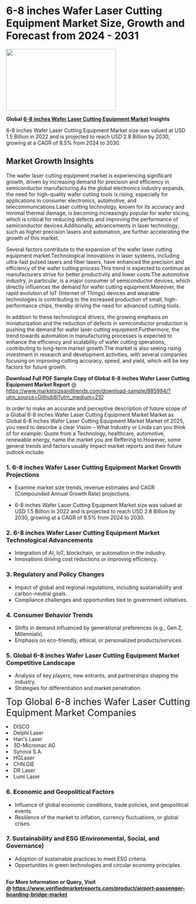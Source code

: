 <H1>6-8 inches Wafer Laser Cutting Equipment Market Size, Growth and Forecast from 2024 - 2031</H1><img class="aligncenter size-medium wp-image-584254" src="https://thirdeyenews.in/wp-content/uploads/2024/09/Global-Market-Research-300x168.jpeg" alt="" width="300" height="168" /><p><strong>Global&nbsp;<a href="https://www.marketsizeandtrends.com/download-sample/885994/?utm_source=Github8j?utm_medium=210">6-8 inches Wafer Laser Cutting Equipment Market</a> Insights</strong></p><p>6-8 inches Wafer Laser Cutting Equipment Market size was valued at USD 1.5 Billion in 2022 and is projected to reach USD 2.8 Billion by 2030, growing at a CAGR of 8.5% from 2024 to 2030.</p><p><h2>Market Growth Insights</h2> <p>The wafer laser cutting equipment market is experiencing significant growth, driven by increasing demand for precision and efficiency in semiconductor manufacturing.As the global electronics industry expands, the need for high-quality wafer cutting tools is rising, especially for applications in consumer electronics, automotive, and telecommunications.Laser cutting technology, known for its accuracy and minimal thermal damage, is becoming increasingly popular for wafer slicing, which is critical for reducing defects and improving the performance of semiconductor devices.Additionally, advancements in laser technology, such as higher precision lasers and automation, are further accelerating the growth of this market.</p> <p>Several factors contribute to the expansion of the wafer laser cutting equipment market.Technological innovations in laser systems, including ultra-fast pulsed lasers and fiber lasers, have enhanced the precision and efficiency of the wafer cutting process.This trend is expected to continue as manufacturers strive for better productivity and lower costs.The automotive industry, in particular, is a major consumer of semiconductor devices, which directly influences the demand for wafer cutting equipment.Moreover, the rapid evolution of IoT (Internet of Things) devices and wearable technologies is contributing to the increased production of small, high-performance chips, thereby driving the need for advanced cutting tools.</p> <p>In addition to these technological drivers, the growing emphasis on miniaturization and the reduction of defects in semiconductor production is pushing the demand for wafer laser cutting equipment.Furthermore, the trend towards automation in manufacturing processes is expected to enhance the efficiency and scalability of wafer cutting operations, contributing to long-term market growth.The market is also seeing rising investment in research and development activities, with several companies focusing on improving cutting accuracy, speed, and yield, which will be key factors for future growth.</p> <p><span class=""><strong>Download Full PDF Sample Copy of Global 6-8 inches Wafer Laser Cutting Equipment Market Report</strong> @ <a href="https://www.marketsizeandtrends.com/download-sample/885994/?utm_source=Github8j?utm_medium=210" target="_blank">https://www.marketsizeandtrends.com/download-sample/885994/?utm_source=Github8j?utm_medium=210</a></span></p><p>In order to make an accurate and perceptive description of future scope of a Global&nbsp;6-8 inches Wafer Laser Cutting Equipment Market Market as Global&nbsp;6-8 inches Wafer Laser Cutting Equipment Market Market of 2025, you need to describe a clear Vision &ndash; What Industry or Linda can you think of for example: Quote from a Technology, healthcare, automotive, renewable energy, name the market you are Reffering to.However, some general trends and factors usually impact market reports and their future outlook include:</p><h3>1.&nbsp;<strong>6-8 inches Wafer Laser Cutting Equipment Market Growth Projections</strong></h3><ul><li>Examine market size trends, revenue estimates and CAGR (Compounded Annual Growth Rate) projections.</li><li><p>6-8 inches Wafer Laser Cutting Equipment Market size was valued at USD 1.5 Billion in 2022 and is projected to reach USD 2.8 Billion by 2030, growing at a CAGR of 8.5% from 2024 to 2030.</p></li></ul><h3>2.&nbsp;<strong>6-8 inches Wafer Laser Cutting Equipment Market Technological Advancements</strong></h3><ul><li>Integration of AI, IoT, blockchain, or automation in the industry.</li><li>Innovations driving cost reductions or improving efficiency.</li></ul><h3>3.&nbsp;<strong>Regulatory and Policy Changes</strong></h3><ul><li>Impact of global and regional regulations, including sustainability and carbon-neutral goals.</li><li>Compliance challenges and opportunities tied to government initiatives.</li></ul><h3>4.&nbsp;<strong>Consumer Behavior Trends</strong></h3><ul><li>Shifts in demand influenced by generational preferences (e.g., Gen Z, Millennials).</li><li>Emphasis on eco-friendly, ethical, or personalized products/services.</li></ul><h3>5.&nbsp;<strong>Global 6-8 inches Wafer Laser Cutting Equipment Market Competitive Landscape</strong></h3><ul><li>Analysis of key players, new entrants, and partnerships shaping the industry.</li><li>Strategies for differentiation and market penetration.</li></ul><p data-pm-slice="1 1 []"><span style="color: inherit; font-family: inherit; font-size: 25px;">Top Global 6-8 inches Wafer Laser Cutting Equipment Market Companies</span></p><div class="" data-test-id=""><p><li>DISCO</li><li> Delphi Laser</li><li> Han's Laser</li><li> 3D-Micromac AG</li><li> Synova S.A.</li><li> HGLaser</li><li> CHN.GIE</li><li> DR Laser</li><li> Lumi Laser</li></p></div><h3>6.&nbsp;<strong>Economic and Geopolitical Factors</strong></h3><ul><li>Influence of global economic conditions, trade policies, and geopolitical events.</li><li>Resilience of the market to inflation, currency fluctuations, or global crises.</li></ul><h3>7.&nbsp;<strong>Sustainability and ESG (Environmental, Social, and Governance)</strong></h3><ul><li>Adoption of sustainable practices to meet ESG criteria.</li><li>Opportunities in green technologies and circular economy principles.</li></ul><h2><strong style="font-size: 14px;">For More Information or Query, Visit @&nbsp;</strong><a style="background-color: #ffffff; font-size: 14px;" href="https://www.marketsizeandtrends.com/report/6-8-inches-wafer-laser-cutting-equipment-market/" target="_blank">https://www.verifiedmarketreports.com/product/airport-passenger-boarding-bridge-market</a></h2>
